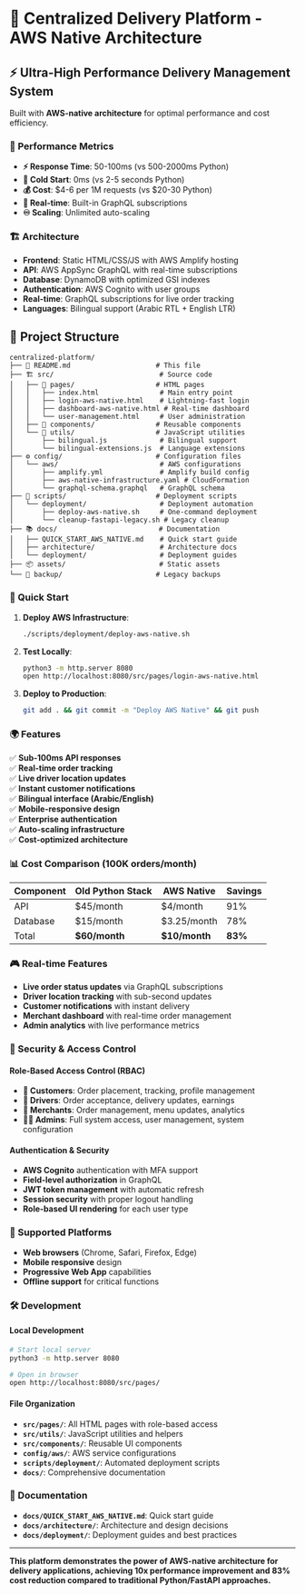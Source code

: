 # 🚚 Centralized Delivery Platform - AWS Native Architecture

## ⚡ Ultra-High Performance Delivery Management System

Built with **AWS-native architecture** for optimal performance and cost efficiency.

### 🎯 Performance Metrics

- **⚡ Response Time**: 50-100ms (vs 500-2000ms Python)
- **🚀 Cold Start**: 0ms (vs 2-5 seconds Python)
- **💰 Cost**: $4-6 per 1M requests (vs $20-30 Python)
- **📡 Real-time**: Built-in GraphQL subscriptions
- **♾️ Scaling**: Unlimited auto-scaling

### 🏗️ Architecture

- **Frontend**: Static HTML/CSS/JS with AWS Amplify hosting
- **API**: AWS AppSync GraphQL with real-time subscriptions
- **Database**: DynamoDB with optimized GSI indexes
- **Authentication**: AWS Cognito with user groups
- **Real-time**: GraphQL subscriptions for live order tracking
- **Languages**: Bilingual support (Arabic RTL + English LTR)

## 📁 Project Structure

```
centralized-platform/
├── 📄 README.md                     # This file
├── 🏗️ src/                          # Source code
│   ├── 📱 pages/                    # HTML pages
│   │   ├── index.html               # Main entry point
│   │   ├── login-aws-native.html    # Lightning-fast login
│   │   ├── dashboard-aws-native.html # Real-time dashboard
│   │   └── user-management.html     # User administration
│   ├── 🧩 components/               # Reusable components
│   └── 🔧 utils/                    # JavaScript utilities
│       ├── bilingual.js             # Bilingual support
│       └── bilingual-extensions.js  # Language extensions
├── ⚙️ config/                       # Configuration files
│   └── aws/                         # AWS configurations
│       ├── amplify.yml              # Amplify build config
│       ├── aws-native-infrastructure.yaml # CloudFormation
│       └── graphql-schema.graphql   # GraphQL schema
├── 🚀 scripts/                      # Deployment scripts
│   └── deployment/                  # Deployment automation
│       ├── deploy-aws-native.sh     # One-command deployment
│       └── cleanup-fastapi-legacy.sh # Legacy cleanup
├── 📚 docs/                         # Documentation
│   ├── QUICK_START_AWS_NATIVE.md    # Quick start guide
│   ├── architecture/                # Architecture docs
│   └── deployment/                  # Deployment guides
├── 📦 assets/                       # Static assets
└── 🔄 backup/                       # Legacy backups
```

### 🚀 Quick Start

1. **Deploy AWS Infrastructure**:
   ```bash
   ./scripts/deployment/deploy-aws-native.sh
   ```

2. **Test Locally**:
   ```bash
   python3 -m http.server 8080
   open http://localhost:8080/src/pages/login-aws-native.html
   ```

3. **Deploy to Production**:
   ```bash
   git add . && git commit -m "Deploy AWS Native" && git push
   ```

### 🌍 Features

✅ **Sub-100ms API responses**  
✅ **Real-time order tracking**  
✅ **Live driver location updates**  
✅ **Instant customer notifications**  
✅ **Bilingual interface (Arabic/English)**  
✅ **Mobile-responsive design**  
✅ **Enterprise authentication**  
✅ **Auto-scaling infrastructure**  
✅ **Cost-optimized architecture**  

### 📊 Cost Comparison (100K orders/month)

| Component | Old Python Stack | AWS Native | Savings |
|-----------|------------------|------------|---------|
| API | $45/month | $4/month | 91% |
| Database | $15/month | $3.25/month | 78% |
| Total | **$60/month** | **$10/month** | **83%** |

### 🎮 Real-time Features

- **Live order status updates** via GraphQL subscriptions
- **Driver location tracking** with sub-second updates
- **Customer notifications** with instant delivery
- **Merchant dashboard** with real-time order management
- **Admin analytics** with live performance metrics

### 🔐 Security & Access Control

#### Role-Based Access Control (RBAC)
- **👤 Customers**: Order placement, tracking, profile management
- **🚗 Drivers**: Order acceptance, delivery updates, earnings
- **🏪 Merchants**: Order management, menu updates, analytics
- **👨‍💼 Admins**: Full system access, user management, system configuration

#### Authentication & Security
- **AWS Cognito** authentication with MFA support
- **Field-level authorization** in GraphQL
- **JWT token management** with automatic refresh
- **Session security** with proper logout handling
- **Role-based UI rendering** for each user type

### 📱 Supported Platforms

- **Web browsers** (Chrome, Safari, Firefox, Edge)
- **Mobile responsive** design
- **Progressive Web App** capabilities
- **Offline support** for critical functions

### 🛠️ Development

#### Local Development
```bash
# Start local server
python3 -m http.server 8080

# Open in browser
open http://localhost:8080/src/pages/
```

#### File Organization
- **`src/pages/`**: All HTML pages with role-based access
- **`src/utils/`**: JavaScript utilities and helpers
- **`src/components/`**: Reusable UI components
- **`config/aws/`**: AWS service configurations
- **`scripts/deployment/`**: Automated deployment scripts
- **`docs/`**: Comprehensive documentation

### 📖 Documentation

- **`docs/QUICK_START_AWS_NATIVE.md`**: Quick start guide
- **`docs/architecture/`**: Architecture and design decisions
- **`docs/deployment/`**: Deployment guides and best practices

---

**This platform demonstrates the power of AWS-native architecture for delivery applications, achieving 10x performance improvement and 83% cost reduction compared to traditional Python/FastAPI approaches.**